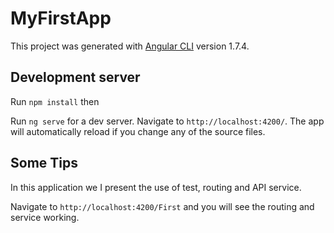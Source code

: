 # MyFirstApp

This project was generated with [Angular CLI](https://github.com/angular/angular-cli) version 1.7.4.

## Development server

Run `npm install` then

Run `ng serve` for a dev server. Navigate to `http://localhost:4200/`. The app will automatically reload if you change any of the source files.

## Some Tips

In this application we I present the use of test, routing and API service.


Navigate to `http://localhost:4200/First` and you will see the routing and service working.
